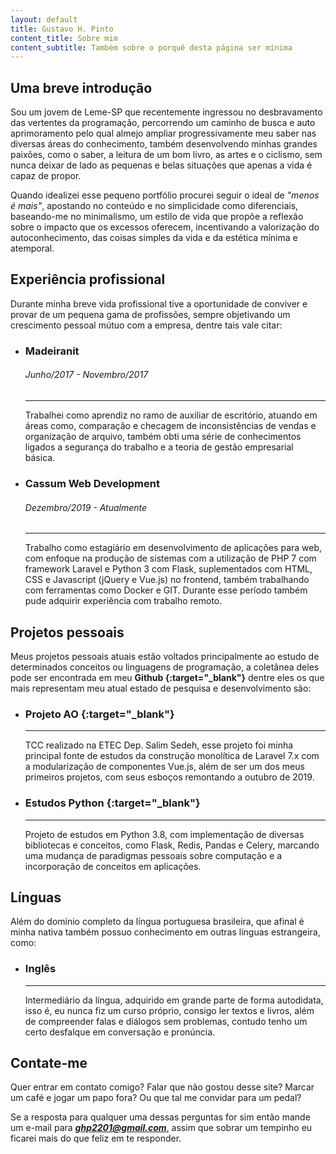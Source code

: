 ```yaml
---
layout: default
title: Gustavo H. Pinto
content_title: Sobre mim
content_subtitle: Também sobre o porquê desta página ser mínima
---
```

## Uma breve introdução
Sou um jovem de Leme-SP que recentemente ingressou no desbravamento das
vertentes da programação, percorrendo um caminho de busca e auto aprimoramento
pelo qual almejo ampliar progressivamente meu saber nas diversas áreas do
conhecimento, também desenvolvendo minhas grandes paixões, como
o saber, a leitura de um bom livro, as artes e o ciclismo, sem nunca deixar de
lado as pequenas e belas situações que apenas a vida é capaz de propor.

Quando idealizei esse pequeno portfólio procurei seguir o ideal de
_"menos é mais"_, apostando no conteúdo e no simplicidade como diferenciais,
baseando-me no minimalismo, um estilo de vida que propõe a reflexão sobre o
impacto que os excessos oferecem, incentivando a valorização do
autoconhecimento, das coisas simples da vida e da estética mínima e atemporal.

<div class="spacer"></div>

## Experiência profissional
Durante minha breve vida profissional tive a oportunidade de conviver e
provar de um pequena gama de profissões, sempre objetivando um crescimento
pessoal mútuo com a empresa, dentre tais vale citar:

- ### Madeiranit <br/>
  ###### Junho/2017 - Novembro/2017
  ------
  Trabalhei como aprendiz no ramo de auxiliar de escritório, atuando em
  áreas como, comparação e checagem de inconsistências de vendas e organização
  de arquivo, também obti uma série de conhecimentos ligados a segurança do
  trabalho e a teoria de gestão empresarial básica.

- ### Cassum Web Development <br/>
  ###### Dezembro/2019 - Atualmente
  ------
  Trabalho como estagiário em desenvolvimento de aplicações para web, com enfoque
  na produção de sistemas com a utilização de PHP 7 com framework Laravel e Python 3
  com Flask, suplementados com HTML, CSS e Javascript (jQuery e Vue.js) no
  frontend, também trabalhando com ferramentas como Docker e GIT. Durante esse
  período também pude adquirir experiência com trabalho remoto.

<div class="spacer"></div>

## Projetos pessoais
Meus projetos pessoais atuais estão voltados principalmente ao estudo de
determinados conceitos ou linguagens de programação, a coletânea deles
pode ser encontrada em meu **Github [<i class="fas fa-external-link-alt"></i>](https://github.com/ghp2201){:target="_blank"}**
dentre eles os que mais representam meu atual estado de pesquisa e desenvolvimento são:

- ### Projeto AO [<i class="fas fa-external-link-alt"></i>](https://github.com/projeto-ao/projeto-ao){:target="_blank"}
  ------
  TCC realizado na ETEC Dep. Salim Sedeh, esse projeto foi minha principal
  fonte de estudos da construção monolítica de Laravel 7.x com a modularização
  de componentes Vue.js, além de ser um dos meus primeiros projetos, com seus
  esboços remontando a outubro de 2019.

- ### Estudos Python [<i class="fas fa-external-link-alt"></i>](https://github.com/ghp2201/python-studies){:target="_blank"}
  ------
  Projeto de estudos em Python 3.8, com implementação de diversas bibliotecas e
  conceitos, como Flask, Redis, Pandas e Celery, marcando uma mudança de paradigmas
  pessoais sobre computação e a incorporação de conceitos em aplicações.

<div class="spacer"></div>

## Línguas
Além do domínio completo da língua portuguesa brasileira, que afinal é minha nativa
também possuo conhecimento em outras línguas estrangeira, como:

- ### Inglês
  ------
  Intermediário da língua, adquirido em grande parte de forma autodidata,
  isso é, eu nunca fiz um curso próprio, consigo ler textos e livros, além de
  compreender falas e diálogos sem problemas, contudo tenho um certo desfalque em
  conversação e  pronúncia.

<div class="spacer"></div>

## Contate-me
Quer entrar em contato comigo? Falar que não gostou desse site? Marcar um café e
jogar um papo fora? Ou que tal me convidar para um pedal?

Se a resposta para qualquer uma dessas perguntas for sim então mande um e-mail
para ***ghp2201@gmail.com***, assim que sobrar um tempinho eu ficarei mais do
que feliz em te responder.
